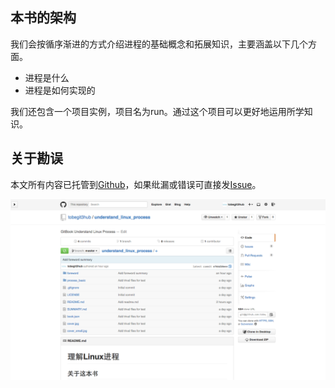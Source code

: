

## 本书的架构

我们会按循序渐进的方式介绍进程的基础概念和拓展知识，主要涵盖以下几个方面。

* 进程是什么
* 进程是如何实现的

我们还包含一个项目实例，项目名为run。通过这个项目可以更好地运用所学知识。

## 关于勘误

本文所有内容已托管到[Github](https://github.com/tobegit3hub/understand_linux_process)，如果纰漏或错误可直接发[Issue](https://github.com/tobegit3hub/understand_linux_process/issues/new)。

![](img/github_screenshot.png)
